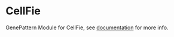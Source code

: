 # CellFie

GenePattern Module for CellFie, see [documentation](https://github.com/genepattern/CellFie/blob/develop/docs.md) for more info.
